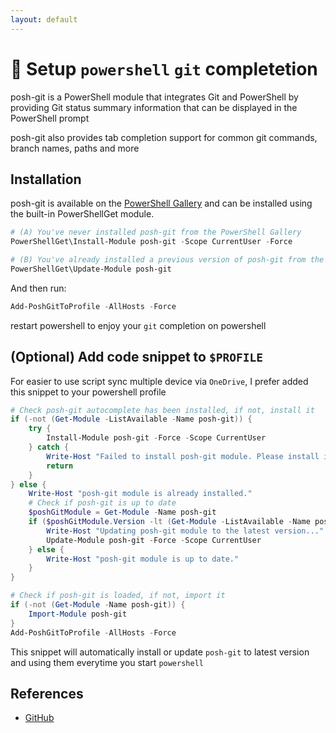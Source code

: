 ```yaml
---
layout: default
---
```

# :wrench: Setup `powershell` `git` completetion

posh-git is a PowerShell module that integrates Git and PowerShell by providing Git status summary information that can be displayed in the PowerShell prompt

posh-git also provides tab completion support for common git commands, branch names, paths and more

## Installation

posh-git is available on the [PowerShell Gallery](https://www.powershellgallery.com/packages/posh-git/) and can be installed using the built-in PowerShellGet module.

```powershell
# (A) You've never installed posh-git from the PowerShell Gallery
PowerShellGet\Install-Module posh-git -Scope CurrentUser -Force

# (B) You've already installed a previous version of posh-git from the PowerShell Gallery
PowerShellGet\Update-Module posh-git
```

And then run:

```powershell
Add-PoshGitToProfile -AllHosts -Force
```

restart powershell to enjoy your `git` completion on powershell

## (Optional) Add code snippet to `$PROFILE`

For easier to use script sync multiple device via `OneDrive`, I prefer added this snippet to your powershell profile

```powershell
# Check posh-git autocomplete has been installed, if not, install it
if (-not (Get-Module -ListAvailable -Name posh-git)) {
    try {
        Install-Module posh-git -Force -Scope CurrentUser
    } catch {
        Write-Host "Failed to install posh-git module. Please install it manually using 'Install-Module posh-git'."
        return
    }
} else {
    Write-Host "posh-git module is already installed."
    # Check if posh-git is up to date
    $poshGitModule = Get-Module -Name posh-git
    if ($poshGitModule.Version -lt (Get-Module -ListAvailable -Name posh-git).Version) {
        Write-Host "Updating posh-git module to the latest version..."
        Update-Module posh-git -Force -Scope CurrentUser
    } else {
        Write-Host "posh-git module is up to date."
    }
}

# Check if posh-git is loaded, if not, import it
if (-not (Get-Module -Name posh-git)) {
    Import-Module posh-git
}
Add-PoshGitToProfile -AllHosts -Force
```

This snippet will automatically install or update `posh-git` to latest version and using them everytime you start `powershell`

## References

- [GitHub](https://github.com/dahlbyk/posh-git?tab=readme-ov-file)
